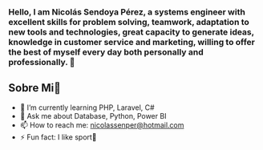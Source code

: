 ### Hello, I am Nicolás Sendoya Pérez, a systems engineer with excellent skills for problem solving, teamwork, adaptation to new tools and technologies, great capacity to generate ideas, knowledge in customer service and marketing, willing to offer the best of myself every day both personally and professionally. 👋

## Sobre Mi📝

- 🌱 I’m currently learning PHP, Laravel, C#
- 💬 Ask me about Database, Python, Power BI
- 📫 How to reach me: nicolassenper@hotmail.com
- ⚡ Fun fact: I like sport🏃 

  
<!--
- 🔭 I’m currently working on ...
- 🤔 I’m looking for help with ...
- 😄 Pronouns: ...
- 👯 I’m looking to collaborate on ...
-->
